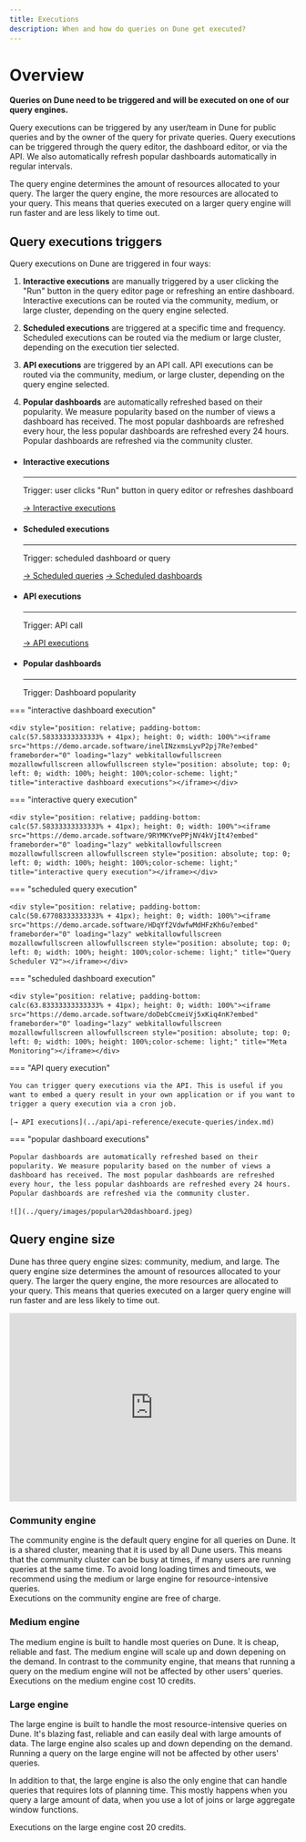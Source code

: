 ```yaml
---
title: Executions
description: When and how do queries on Dune get executed?
---
```


# Overview

**Queries on Dune need to be triggered and will be executed on one of our query engines.**

Query executions can be triggered by any user/team in Dune for public queries and by the owner of the query for private queries. Query executions can be triggered through the query editor, the dashboard editor, or via the API. We also automatically refresh popular dashboards automatically in regular intervals. 

The query engine determines the amount of resources allocated to your query. The larger the query engine, the more resources are allocated to your query. This means that queries executed on a larger query engine will run faster and are less likely to time out.

## Query executions triggers

Query executions on Dune are triggered in four ways:

1. **Interactive executions** are manually triggered by a user clicking the "Run" button in the query editor page or refreshing an entire dashboard. Interactive executions can be routed via the community, medium, or large cluster, depending on the query engine selected.

2. **Scheduled executions** are triggered at a specific time and frequency. Scheduled executions can be routed via the medium or large cluster, depending on the execution tier selected.

3. **API executions** are triggered by an API call. API executions can be routed via the community, medium, or large cluster, depending on the query engine selected.

4. **Popular dashboards** are automatically refreshed based on their popularity. We measure popularity based on the number of views a dashboard has received. The most popular dashboards are refreshed every hour, the less popular dashboards are refreshed every 24 hours. Popular dashboards are refreshed via the community cluster.


<div class="cards grid" markdown>

-   #### Interactive executions

    ---

    Trigger: user clicks "Run" button in query editor or refreshes dashboard

    [→ Interactive executions](../app/query-editor/query-window.md)

-  #### Scheduled executions

    ---

    Trigger: scheduled dashboard or query

    [→ Scheduled queries](../app/query-editor/query-scheduler.md)
    [→ Scheduled dashboards](../app/dashboards.md#keeping-your-dashboard-up-to-date)

- #### API executions

    ---

    Trigger: API call

    [→ API executions](../api/api-reference/execute-queries/index.md)

- #### Popular dashboards

    ---

    Trigger: Dashboard popularity


</div>


=== "interactive dashboard execution"

    <div style="position: relative; padding-bottom: calc(57.58333333333333% + 41px); height: 0; width: 100%"><iframe src="https://demo.arcade.software/inelINzxmsLyvP2pj7Re?embed" frameborder="0" loading="lazy" webkitallowfullscreen mozallowfullscreen allowfullscreen style="position: absolute; top: 0; left: 0; width: 100%; height: 100%;color-scheme: light;" title="interactive dashboard executions"></iframe></div>

=== "interactive query execution"

    <div style="position: relative; padding-bottom: calc(57.58333333333333% + 41px); height: 0; width: 100%"><iframe src="https://demo.arcade.software/9RYMKYvePPjNV4kVjIt4?embed" frameborder="0" loading="lazy" webkitallowfullscreen mozallowfullscreen allowfullscreen style="position: absolute; top: 0; left: 0; width: 100%; height: 100%;color-scheme: light;" title="interactive query execution"></iframe></div>


=== "scheduled query execution"

    <div style="position: relative; padding-bottom: calc(50.67708333333333% + 41px); height: 0; width: 100%"><iframe src="https://demo.arcade.software/HDqYf2VdwfwMdHFzKh6u?embed" frameborder="0" loading="lazy" webkitallowfullscreen mozallowfullscreen allowfullscreen style="position: absolute; top: 0; left: 0; width: 100%; height: 100%;color-scheme: light;" title="Query Scheduler V2"></iframe></div>

=== "scheduled dashboard execution"

    <div style="position: relative; padding-bottom: calc(63.83333333333333% + 41px); height: 0; width: 100%"><iframe src="https://demo.arcade.software/doDebCcmeiVj5xKiq4nK?embed" frameborder="0" loading="lazy" webkitallowfullscreen mozallowfullscreen allowfullscreen style="position: absolute; top: 0; left: 0; width: 100%; height: 100%;color-scheme: light;" title="Meta Monitoring"></iframe></div>

=== "API query execution"

    You can trigger query executions via the API. This is useful if you want to embed a query result in your own application or if you want to trigger a query execution via a cron job.

    [→ API executions](../api/api-reference/execute-queries/index.md)

=== "popular dashboard executions"

    Popular dashboards are automatically refreshed based on their popularity. We measure popularity based on the number of views a dashboard has received. The most popular dashboards are refreshed every hour, the less popular dashboards are refreshed every 24 hours. Popular dashboards are refreshed via the community cluster.

    ![](../query/images/popular%20dashboard.jpeg)


## Query engine size

Dune has three query engine sizes: community, medium, and large. The query engine size determines the amount of resources allocated to your query. The larger the query engine, the more resources are allocated to your query. This means that queries executed on a larger query engine will run faster and are less likely to time out.

<div style="position: relative; padding-bottom: calc(57.58333333333333% + 41px); height: 0; width: 100%"><iframe src="https://demo.arcade.software/qEa2Yifc6aUHvSO3p0QA?embed" frameborder="0" loading="lazy" webkitallowfullscreen mozallowfullscreen allowfullscreen style="position: absolute; top: 0; left: 0; width: 100%; height: 100%;color-scheme: light;" title="Query engine size selector"></iframe></div>



### Community engine

The community engine is the default query engine for all queries on Dune. It is a shared cluster, meaning that it is used by all Dune users. This means that the community cluster can be busy at times, if many users are running queries at the same time. 
To avoid long loading times and timeouts, we recommend using the medium or large engine for resource-intensive queries.   
Executions on the community engine are free of charge.

### Medium engine

The medium engine is built to handle most queries on Dune. It is cheap, reliable and fast. The medium engine will scale up and down depening on the demand. In contrast to the community engine, that means that running a query on the medium engine will not be affected by other users' queries.   
Executions on the medium engine cost 10 credits.

### Large engine

The large engine is built to handle the most resource-intensive queries on Dune. It's blazing fast, reliable and can easily deal with large amounts of data. The large engine also scales up and down depending on the demand. Running a query on the large engine will not be affected by other users' queries.   

In addition to that, the large engine is also the only engine that can handle queries that requires lots of planning time. This mostly happens when you query a large amount of data, when you use a lot of joins or large aggregate window functions.
   
Executions on the large engine cost 20 credits.
